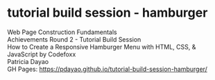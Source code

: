 # tutorial build session - hamburger
Web Page Construction Fundamentals\
Achievements Round 2 - Tutorial Build Session\
How to Create a Responsive Hamburger Menu with HTML, CSS, & JavaScript by Codefoxx\
Patricia Dayao\
GH Pages: https://pdayao.github.io/tutorial-build-session-hamburger/
